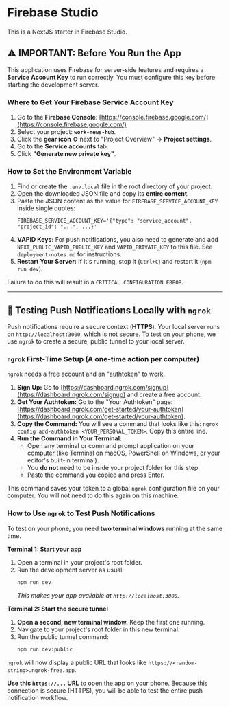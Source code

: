# Firebase Studio

This is a NextJS starter in Firebase Studio.

## ⚠️ IMPORTANT: Before You Run the App

This application uses Firebase for server-side features and requires a **Service Account Key** to run correctly. You must configure this key before starting the development server.

### Where to Get Your Firebase Service Account Key

1.  Go to the **Firebase Console**: [https://console.firebase.google.com/](https://console.firebase.google.com/)
2.  Select your project: **`work-news-hub`**.
3.  Click the **gear icon** ⚙️ next to "Project Overview" -> **Project settings**.
4.  Go to the **Service accounts** tab.
5.  Click **"Generate new private key"**.

### How to Set the Environment Variable

1.  Find or create the `.env.local` file in the root directory of your project.
2.  Open the downloaded JSON file and copy its **entire content**.
3.  Paste the JSON content as the value for `FIREBASE_SERVICE_ACCOUNT_KEY` inside single quotes:
    ```
    FIREBASE_SERVICE_ACCOUNT_KEY='{"type": "service_account", "project_id": "...", ...}'
    ```
4.  **VAPID Keys:** For push notifications, you also need to generate and add `NEXT_PUBLIC_VAPID_PUBLIC_KEY` and `VAPID_PRIVATE_KEY` to this file. See `deployment-notes.md` for instructions.
5.  **Restart Your Server:** If it's running, stop it (`Ctrl+C`) and restart it (`npm run dev`).

Failure to do this will result in a `CRITICAL CONFIGURATION ERROR`.

---

## 📱 Testing Push Notifications Locally with `ngrok`

Push notifications require a secure context (**HTTPS**). Your local server runs on `http://localhost:3000`, which is not secure. To test on your phone, we use `ngrok` to create a secure, public tunnel to your local server.

### `ngrok` First-Time Setup (A one-time action per computer)

`ngrok` needs a free account and an "authtoken" to work.

1.  **Sign Up:** Go to [https://dashboard.ngrok.com/signup](https://dashboard.ngrok.com/signup) and create a free account.
2.  **Get Your Authtoken:** Go to the "Your Authtoken" page: [https://dashboard.ngrok.com/get-started/your-authtoken](https://dashboard.ngrok.com/get-started/your-authtoken).
3.  **Copy the Command:** You will see a command that looks like this: `ngrok config add-authtoken <YOUR_PERSONAL_TOKEN>`. Copy this entire line.
4.  **Run the Command in Your Terminal:**
    *   Open any terminal or command prompt application on your computer (like Terminal on macOS, PowerShell on Windows, or your editor's built-in terminal).
    *   You **do not** need to be inside your project folder for this step.
    *   Paste the command you copied and press Enter.

This command saves your token to a global `ngrok` configuration file on your computer. You will not need to do this again on this machine.

### How to Use `ngrok` to Test Push Notifications

To test on your phone, you need **two terminal windows** running at the same time.

**Terminal 1: Start your app**
1.  Open a terminal in your project's root folder.
2.  Run the development server as usual:
    ```bash
    npm run dev
    ```
    *This makes your app available at `http://localhost:3000`.*

**Terminal 2: Start the secure tunnel**
1.  **Open a second, new terminal window.** Keep the first one running.
2.  Navigate to your project's root folder in this new terminal.
3.  Run the public tunnel command:
    ```bash
    npm run dev:public
    ```

`ngrok` will now display a public URL that looks like `https://<random-string>.ngrok-free.app`.

**Use this `https://...` URL** to open the app on your phone. Because this connection is secure (HTTPS), you will be able to test the entire push notification workflow.
